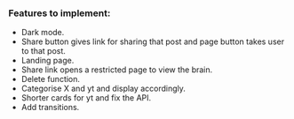 ### Features to implement: 
- Dark mode.
- Share button gives link for sharing that post and page button takes user to that post.
- Landing page.
- Share link opens a restricted page to view the brain.
- Delete function.
- Categorise X and yt and display accordingly.
- Shorter cards for yt and fix the API.
- Add transitions. 